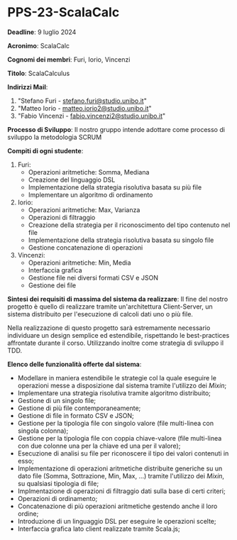 # PPS-23-ScalaCalc

**Deadline**: 9 luglio 2024

**Acronimo**: ScalaCalc

**Cognomi dei membri**: Furi, Iorio, Vincenzi

**Titolo**: ScalaCalculus

**Indirizzi Mail**: 
1. "Stefano Furi - stefano.furi@studio.unibo.it"
2. "Matteo Iorio - matteo.iorio2@studio.unibo.it"
3. "Fabio Vincenzi - fabio.vincenzi2@studio.unibo.it"

**Processo di Sviluppo**: Il nostro gruppo intende adottare come processo di sviluppo la metodologia SCRUM

**Compiti di ogni studente**: 
1. Furi:
    * Operazioni aritmetiche: Somma, Mediana
    * Creazione del linguaggio DSL
    * Implementazione della strategia risolutiva basata su più file
    * Implementare un algoritmo di ordinamento
2. Iorio:
    * Operazioni aritmetiche: Max, Varianza
    * Operazioni di filtraggio
    * Creazione della strategia per il riconoscimento del tipo contenuto nel file
    * Implementazione della strategia risolutiva basata su singolo file
    * Gestione concatenazione di operazioni
3. Vincenzi: 
    * Operazioni aritmetiche: Min, Media
    * Interfaccia grafica
    * Gestione file nei diversi formati CSV e JSON
    * Gestione dei file

**Sintesi dei requisiti di massima del sistema da realizzare**: Il fine del nostro progetto è quello di realizzare tramite un'architettura Client-Server, un sistema distribuito per l'esecuzione di calcoli dati uno o più file.

Nella realizzazione di questo progetto sarà estremamente necessario individuare un design semplice ed estendibile, rispettando le best-practices affrontate durante il corso. Utilizzando inoltre come strategia di sviluppo il TDD.

**Elenco delle funzionalità offerte dal sistema**: 
+ Modellare in maniera estendibile le strategie col la quale eseguire le operazioni messe a disposizione dal sistema tramite l'utilizzo dei *Mixin*;
+ Implementare una strategia risolutiva tramite algoritmo distribuito;
+ Gestione di un singolo file;
+ Gestione di più file contemporaneamente;
+ Gestione di file in formato CSV e JSON;
+ Gestione per la tipologia file con singolo valore (file multi-linea con singola colonna);
+ Gestione per la tipologia file con coppia chiave-valore (file multi-linea con due colonne una per la chiave ed una per il valore);
+ Esecuzione di analisi su file per riconoscere il tipo dei valori contenuti in esso;
+ Implementazione di operazioni aritmetiche distribuite generiche su un dato file (Somma, Sottrazione, Min, Max, ...) tramite l'utilizzo dei *Mixin*, su qualsiasi tipologia di file;
+ Implmentazione di operazioni di filtraggio dati sulla base di certi criteri;
+ Operazioni di ordinamento;
+ Concatenazione di più operazioni aritmetiche gestendo anche il loro ordine;
+ Introduzione di un linguaggio DSL per eseguire le operazioni scelte;
+ Interfaccia grafica lato client realizzate tramite Scala.js;

